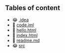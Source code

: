 ## Tables of content
- 😂 [.idea](./.idea)
- 🤣 [code.iml](./code.iml)
- 🤣 [hello.html](./hello.html)
- 🤣 [index.html](./index.html)
- 🤣 [readme.md](./readme.md)
- 😂 [src](./src)
